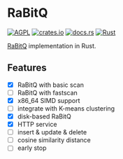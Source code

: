 # RaBitQ

[![AGPL](https://img.shields.io/github/license/kemingy/rabitq)](https://www.tldrlegal.com/license/gnu-affero-general-public-license-v3-agpl-3-0)
[![crates.io](https://img.shields.io/crates/v/rabitq.svg)](https://crates.io/crates/rabitq)
[![docs.rs](https://docs.rs/rabitq/badge.svg)](https://docs.rs/rabitq)
[![Rust](https://github.com/kemingy/rabitq/actions/workflows/rust.yml/badge.svg)](https://github.com/kemingy/rabitq/actions/workflows/rust.yml)

[RaBitQ](https://github.com/gaoj0017/RaBitQ) implementation in Rust.

## Features

- [x] RaBitQ with basic scan
- [ ] RaBitQ with fastscan
- [x] x86_64 SIMD support
- [ ] integrate with K-means clustering
- [x] disk-based RaBitQ
- [x] HTTP service
- [ ] insert & update & delete
- [ ] cosine similarity distance
- [ ] early stop
